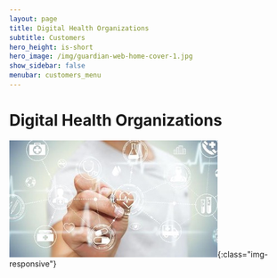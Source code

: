 ```yaml
---
layout: page
title: Digital Health Organizations
subtitle: Customers
hero_height: is-short
hero_image: /img/guardian-web-home-cover-1.jpg
show_sidebar: false
menubar: customers_menu
---
```


# Digital Health Organizations

![Image](/img/digital-health-organizations.jpg){:class="img-responsive"}